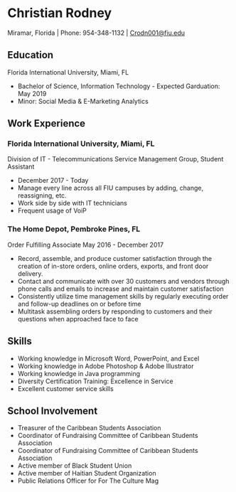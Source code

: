 # Christian Rodney
Miramar, Florida | Phone: 954-348-1132 | Crodn001@fiu.edu

## Education
Florida International University, Miami, FL
- Bachelor of Science, Information Technology                                                                                    - Expected Garduation: May 2019
- Minor: Social Media & E-Marketing Analytics

## Work Experience
### Florida International University, Miami, FL
Division of IT - Telecommunications Service Management Group, Student Assistant
- December 2017 - Today
- Manage every line across all FIU campuses by adding, change, reassigning, etc.
- Work side by side with IT technicians
- Frequent usage of VoiP

### The Home Depot, Pembroke Pines, FL
Order Fulfilling Associate
May 2016 - December 2017
- Record, assemble, and produce customer satisfaction through the creation of in-store orders, online orders, exports, and front door delivery.
-	Contact and communicate with over 30 customers and vendors through phone calls and emails to increase and maintain customer satisfaction
-	Consistently utilize time management skills by regularly executing order and follow-up deadlines on or before time
-	Multitask assembling orders by responding to customers and their questions when approached face to face

## Skills
-	Working knowledge in Microsoft Word, PowerPoint, and Excel
-	Working knowledge in Adobe Photoshop & Adobe Illustrator
-	Working knowledge in Java programming
-	Diversity Certification Training: Excellence in Service
-	Excellent customer service skills   

## School Involvement
-	Treasurer of the Caribbean Students Association
-	Coordinator of Fundraising Committee of Caribbean Students Association
-	Coordinator of Fundraising Committee of Caribbean Students Association
-	Active member of Black Student Union
-	Active member of Haitian Student Organization
-	Public Relations Officer for For The Culture Mag

 
